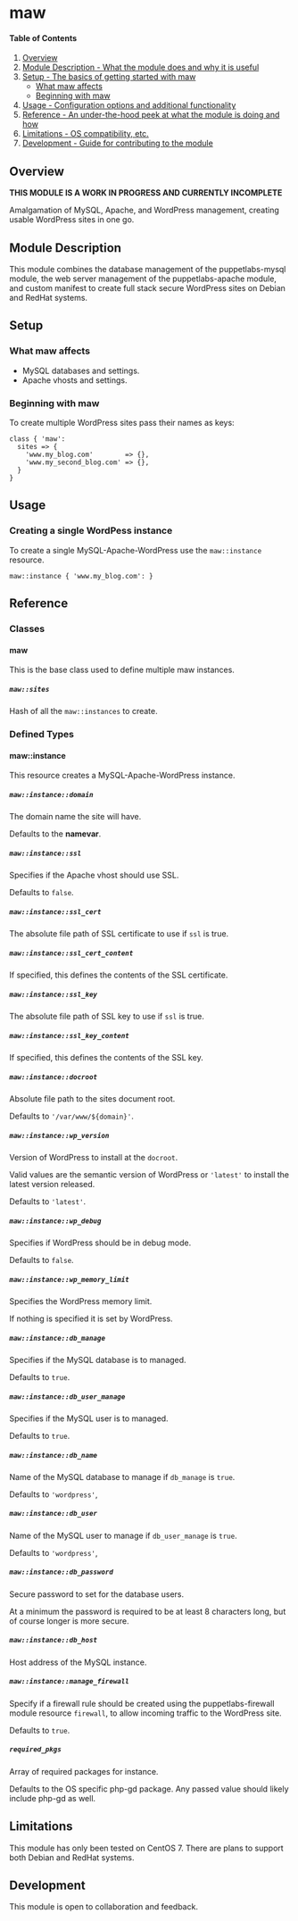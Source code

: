 # maw

#### Table of Contents

1. [Overview](#overview)
2. [Module Description - What the module does and why it is useful](#module-description)
3. [Setup - The basics of getting started with maw](#setup)
    * [What maw affects](#what-maw-affects)
    * [Beginning with maw](#beginning-with-maw)
4. [Usage - Configuration options and additional functionality](#usage)
5. [Reference - An under-the-hood peek at what the module is doing and how](#reference)
6. [Limitations - OS compatibility, etc.](#limitations)
7. [Development - Guide for contributing to the module](#development)

## Overview

**THIS MODULE IS A WORK IN PROGRESS AND CURRENTLY INCOMPLETE**

Amalgamation of MySQL, Apache, and WordPress management, creating usable WordPress sites in one go.

## Module Description

This module combines the database management of the puppetlabs-mysql module, the web server management of the puppetlabs-apache module, and custom manifest to create full stack secure WordPress sites on Debian and RedHat systems.

## Setup

### What maw affects

* MySQL databases and settings.
* Apache vhosts and settings.

### Beginning with maw

To create multiple WordPress sites pass their names as keys:

```puppet
class { 'maw':
  sites => {
    'www.my_blog.com'        => {},
    'www.my_second_blog.com' => {},
  }
}
```

## Usage

### Creating a single WordPess instance

To create a single MySQL-Apache-WordPress use the `maw::instance` resource.

```puppet
maw::instance { 'www.my_blog.com': }
```

## Reference

### Classes

#### maw

This is the base class used to define multiple maw instances.

##### `maw::sites`

Hash of all the `maw::instances` to create.

### Defined Types

#### maw::instance

This resource creates a MySQL-Apache-WordPress instance.

##### `maw::instance::domain`

  The domain name the site will have.

  Defaults to the **namevar**.

##### `maw::instance::ssl`

  Specifies if the Apache vhost should use SSL.

  Defaults to `false`.

##### `maw::instance::ssl_cert`

  The absolute file path of SSL certificate to use if `ssl` is true.

##### `maw::instance::ssl_cert_content`

  If specified, this defines the contents of the SSL certificate.

##### `maw::instance::ssl_key`

  The absolute file path of SSL key to use if `ssl` is true.

##### `maw::instance::ssl_key_content`

  If specified, this defines the contents of the SSL key.

##### `maw::instance::docroot`

  Absolute file path to the sites document root.

  Defaults to `'/var/www/${domain}'`.

##### `maw::instance::wp_version`

  Version of WordPress to install at the `docroot`.

  Valid values are the semantic version of WordPress or `'latest'` to install
  the latest version released.

  Defaults to `'latest'`.

##### `maw::instance::wp_debug`

  Specifies if WordPress should be in debug mode.

  Defaults to `false`.

##### `maw::instance::wp_memory_limit`

  Specifies the WordPress memory limit.

  If nothing is specified it is set by WordPress.

##### `maw::instance::db_manage`

  Specifies if the MySQL database is to managed.

  Defaults to `true`.

##### `maw::instance::db_user_manage`

  Specifies if the MySQL user is to managed.

  Defaults to `true`.

##### `maw::instance::db_name`

  Name of the MySQL database to manage if `db_manage` is `true`.

  Defaults to `'wordpress'`,

##### `maw::instance::db_user`

  Name of the MySQL user to manage if `db_user_manage` is `true`.

  Defaults to `'wordpress'`,

##### `maw::instance::db_password`

  Secure password to set for the database users.

  At a minimum the password is required to be at least 8 characters long,
  but of course longer is more secure.

##### `maw::instance::db_host`

  Host address of the MySQL instance.

##### `maw::instance::manage_firewall`
  Specify if a firewall rule should be created using the puppetlabs-firewall module resource `firewall`, to allow incoming traffic to the WordPress site.

  Defaults to `true`.

##### `required_pkgs`

  Array of required packages for instance.

  Defaults to the OS specific php-gd package.  Any passed value should likely include php-gd as well.

## Limitations

This module has only been tested on CentOS 7.  There are plans to support both Debian and RedHat systems.

## Development

This module is open to collaboration and feedback.
